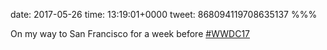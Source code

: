 date: 2017-05-26
time: 13:19:01+0000
tweet: 868094119708635137
%%%

On my way to San Francisco for a week before [#WWDC17](https://twitter.com/hashtag/WWDC17)

